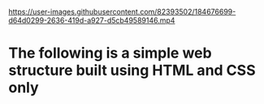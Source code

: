 

https://user-images.githubusercontent.com/82393502/184676699-d64d0299-2636-419d-a927-d5cb49589146.mp4


# The following is a simple web structure built using HTML and CSS only
